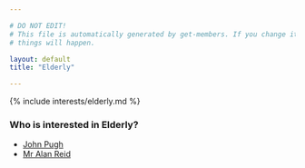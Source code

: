 ```yaml
---

# DO NOT EDIT!
# This file is automatically generated by get-members. If you change it, bad
# things will happen.

layout: default
title: "Elderly"

---
```


{% include interests/elderly.md %}

### Who is interested in Elderly?


* [John Pugh](../members/john-pugh.html)
* [Mr Alan Reid](../members/mr-alan-reid.html)
